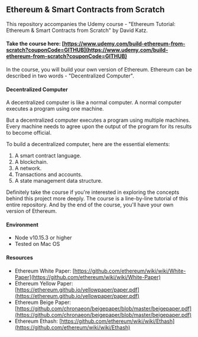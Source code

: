 ## Ethereum & Smart Contracts from Scratch
This repository accompanies the Udemy course - "Ethereum Tutorial: Ethereum & Smart Contracts from Scratch" by David Katz.

#### Take the course here: [https://www.udemy.com/build-ethereum-from-scratch?couponCode=GITHUB](https://www.udemy.com/build-ethereum-from-scratch?couponCode=GITHUB)
In the course, you will build your own version of Ethereum. Ethereum can be described in two words - "Decentralized Computer".

#### Decentralized Computer
A decentralized computer is like a normal computer. A normal computer executes a program using one machine.

But a decentralized computer executes a program using multiple machines. Every machine needs to agree upon the output of the program for its results to become official.

To build a decentralized computer, here are the essential elements:
1. A smart contract language.
2. A blockchain.
3. A network.
4. Transactions and accounts.
5. A state management data structure.

Definitely take the course if you're interested in exploring the concepts behind this project more deeply. The course is a line-by-line tutorial of this entire repository. And by the end of the course, you'll have your own version of Ethereum.

#### Environment
- Node v10.15.3 or higher
- Tested on Mac OS

#### Resources
- Ethereum White Paper: [https://github.com/ethereum/wiki/wiki/White-Paper](https://github.com/ethereum/wiki/wiki/White-Paper)
- Ethereum Yellow Paper: [https://ethereum.github.io/yellowpaper/paper.pdf](https://ethereum.github.io/yellowpaper/paper.pdf)
- Ethereum Beige Paper: [https://github.com/chronaeon/beigepaper/blob/master/beigepaper.pdf](https://github.com/chronaeon/beigepaper/blob/master/beigepaper.pdf)
- Ethereum Ethash: [https://github.com/ethereum/wiki/wiki/Ethash](https://github.com/ethereum/wiki/wiki/Ethash)
